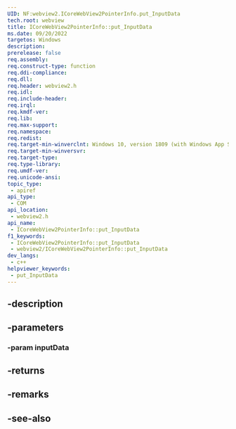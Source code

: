 ```yaml
---
UID: NF:webview2.ICoreWebView2PointerInfo.put_InputData
tech.root: webview
title: ICoreWebView2PointerInfo::put_InputData
ms.date: 09/20/2022
targetos: Windows
description: 
prerelease: false
req.assembly: 
req.construct-type: function
req.ddi-compliance: 
req.dll: 
req.header: webview2.h
req.idl: 
req.include-header: 
req.irql: 
req.kmdf-ver: 
req.lib: 
req.max-support: 
req.namespace: 
req.redist: 
req.target-min-winverclnt: Windows 10, version 1809 (with Windows App SDK 1.1 or later)
req.target-min-winversvr: 
req.target-type: 
req.type-library: 
req.umdf-ver: 
req.unicode-ansi: 
topic_type:
 - apiref
api_type:
 - COM
api_location:
 - webview2.h
api_name:
 - ICoreWebView2PointerInfo::put_InputData
f1_keywords:
 - ICoreWebView2PointerInfo::put_InputData
 - webview2/ICoreWebView2PointerInfo::put_InputData
dev_langs:
 - c++
helpviewer_keywords:
 - put_InputData
---
```


## -description

## -parameters

### -param inputData

## -returns

## -remarks

## -see-also

